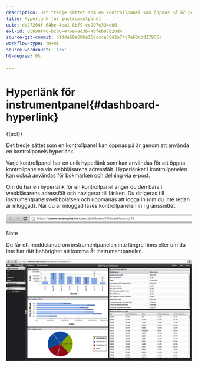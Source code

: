 ```yaml
---
description: Det tredje sättet som en kontrollpanel kan öppnas på är genom att använda en kontrollpanels hyperlänk.
title: Hyperlänk för instrumentpanel
uuid: da27204f-64be-4ea1-8bf9-ce907e334d86
exl-id: 05890f46-bcb6-476a-9d3b-4bfeb95b20d4
source-git-commit: b1dda69a606a16dccca30d2a74c7e63dbd27936c
workflow-type: tm+mt
source-wordcount: '135'
ht-degree: 0%

---
```


# Hyperlänk för instrumentpanel{#dashboard-hyperlink}

{{eol}}

Det tredje sättet som en kontrollpanel kan öppnas på är genom att använda en kontrollpanels hyperlänk.

Varje kontrollpanel har en unik hyperlänk som kan användas för att öppna kontrollpanelen via webbläsarens adressfält. Hyperlänkar i kontrollpanelen kan också användas för bokmärken och delning via e-post.

Om du har en hyperlänk för en kontrollpanel anger du den bara i webbläsarens adressfält och navigerar till länken. Du dirigeras till instrumentpanelswebbplatsen och uppmanas att logga in (om du inte redan är inloggad). När du är inloggad läses kontrollpanelen in i gränssnittet.

![](assets/db_hyperlink.png)

>[!NOTE]
>
>Du får ett meddelande om instrumentpanelen inte längre finns eller om du inte har rätt behörighet att komma åt instrumentpanelen.

![](assets/db_hyperlink2.png)
